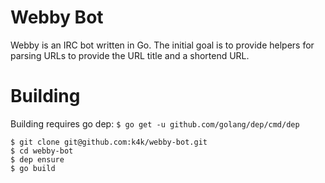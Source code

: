 # Webby Bot
Webby is an IRC bot written in Go. The initial goal is to provide helpers for
parsing URLs to provide the URL title and a shortend URL.

# Building

Building requires go dep:
`$ go get -u github.com/golang/dep/cmd/dep`


```
$ git clone git@github.com:k4k/webby-bot.git
$ cd webby-bot
$ dep ensure
$ go build
```
